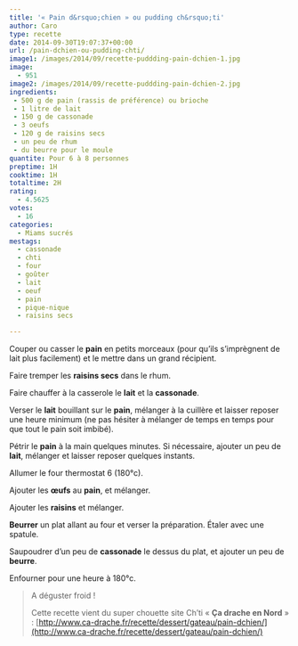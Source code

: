 ```yaml
---
title: '« Pain d&rsquo;chien » ou pudding ch&rsquo;ti'
author: Caro
type: recette
date: 2014-09-30T19:07:37+00:00
url: /pain-dchien-ou-pudding-chti/
image1: /images/2014/09/recette-puddding-pain-dchien-1.jpg
image:
  - 951
image2: /images/2014/09/recette-puddding-pain-dchien-2.jpg
ingredients:
 - 500 g de pain (rassis de préférence) ou brioche
 - 1 litre de lait
 - 150 g de cassonade
 - 3 oeufs
 - 120 g de raisins secs
 - un peu de rhum
 - du beurre pour le moule
quantite: Pour 6 à 8 personnes
preptime: 1H
cooktime: 1H
totaltime: 2H
rating:
  - 4.5625
votes:
  - 16
categories:
  - Miams sucrés
mestags:
  - cassonade
  - chti
  - four
  - goûter
  - lait
  - oeuf
  - pain
  - pique-nique
  - raisins secs

---
```

Couper ou casser le **pain** en petits morceaux (pour qu&rsquo;ils s’imprègnent de lait plus facilement) et le mettre dans un grand récipient.

Faire tremper les **raisins secs** dans le rhum.

Faire chauffer à la casserole le **lait** et la **cassonade**.

Verser le **lait** bouillant sur le **pain**, mélanger à la cuillère et laisser reposer une heure minimum (ne pas hésiter à mélanger de temps en temps pour que tout le pain soit imbibé).

Pétrir le **pain** à la main quelques minutes. Si nécessaire, ajouter un peu de **lait**, mélanger et laisser reposer quelques instants.

Allumer le four thermostat 6 (180°c).

Ajouter les **œufs** au **pain**, et mélanger.

Ajouter les **raisins** et mélanger.

**Beurrer** un plat allant au four et verser la préparation. Étaler avec une spatule.

Saupoudrer d&rsquo;un peu de **cassonade** le dessus du plat, et ajouter un peu de **beurre**.

Enfourner pour une heure à 180°c.

> A déguster froid !
>
> Cette recette vient du super chouette site Ch&rsquo;ti « **Ça drache en Nord** » : [http://www.ca-drache.fr/recette/dessert/gateau/pain-dchien/](http://www.ca-drache.fr/recette/dessert/gateau/pain-dchien/)

&nbsp;
